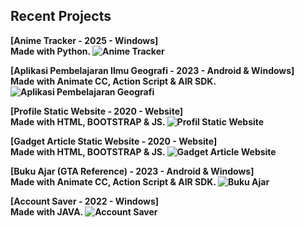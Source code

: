 ## Recent Projects

<b> [Anime Tracker - 2025 - Windows] <br> Made with Python. ![Anime Tracker](https://i.postimg.cc/13mVrbLk/Screenshot-2025-05-12-075158.png)
</b>

<b> [Aplikasi Pembelajaran Ilmu Geografi - 2023 - Android & Windows] <br>  Made with Animate CC, Action Script & AIR SDK. ![Aplikasi Pembelajaran Geografi](https://i.postimg.cc/nhgSQhyv/HOW-TO-landscape.jpg)</b>
<br> 

<b> [Profile Static Website  - 2020 - Website] <br> Made with HTML, BOOTSTRAP & JS. ![Profil Static Website]()</b> 
<br> 

<b> [Gadget Article Static Website - 2020 - Website] <br> Made with HTML, BOOTSTRAP & JS. ![Gadget Article Website]()</b>
<br> 

<b> [Buku Ajar (GTA Reference) - 2023 - Android & Windows] <br>  Made with Animate CC, Action Script & AIR SDK. ![Buku Ajar]()</b>
<br> 

<b> [Account Saver - 2022 - Windows] <br>  Made with JAVA. ![Account Saver]()</b>
